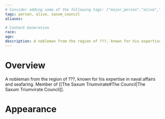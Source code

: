 ```yaml
---
# Consider adding some of the following tags: ["major_person","alive","dead"]
tags: person, alive, saxum_council
aliases:

# Content Generation
race:
age:
description: A nobleman from the region of ???, known for his expertise in naval affairs and seafaring.
---
```

# Overview
A nobleman from the region of ???, known for his expertise in naval affairs and seafaring. Member of [[The Saxum Triumvirate#The Council|The Saxum Triumvirate Council]].
# Appearance
